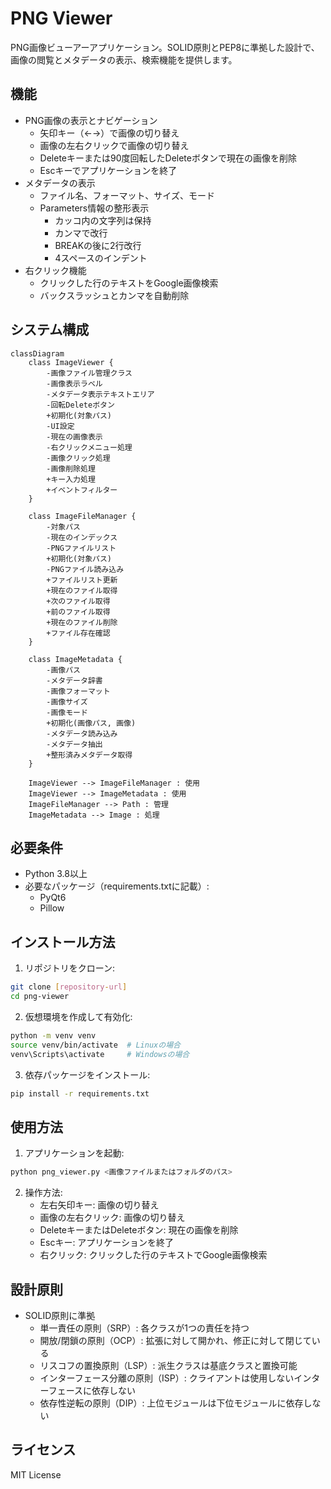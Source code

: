 # PNG Viewer

PNG画像ビューアーアプリケーション。SOLID原則とPEP8に準拠した設計で、画像の閲覧とメタデータの表示、検索機能を提供します。

## 機能

- PNG画像の表示とナビゲーション
  - 矢印キー（←→）で画像の切り替え
  - 画像の左右クリックで画像の切り替え
  - Deleteキーまたは90度回転したDeleteボタンで現在の画像を削除
  - Escキーでアプリケーションを終了
- メタデータの表示
  - ファイル名、フォーマット、サイズ、モード
  - Parameters情報の整形表示
    - カッコ内の文字列は保持
    - カンマで改行
    - BREAKの後に2行改行
    - 4スペースのインデント
- 右クリック機能
  - クリックした行のテキストをGoogle画像検索
  - バックスラッシュとカンマを自動削除

## システム構成

```mermaid
classDiagram
    class ImageViewer {
        -画像ファイル管理クラス
        -画像表示ラベル
        -メタデータ表示テキストエリア
        -回転Deleteボタン
        +初期化(対象パス)
        -UI設定
        -現在の画像表示
        -右クリックメニュー処理
        -画像クリック処理
        -画像削除処理
        +キー入力処理
        +イベントフィルター
    }

    class ImageFileManager {
        -対象パス
        -現在のインデックス
        -PNGファイルリスト
        +初期化(対象パス)
        -PNGファイル読み込み
        +ファイルリスト更新
        +現在のファイル取得
        +次のファイル取得
        +前のファイル取得
        +現在のファイル削除
        +ファイル存在確認
    }

    class ImageMetadata {
        -画像パス
        -メタデータ辞書
        -画像フォーマット
        -画像サイズ
        -画像モード
        +初期化(画像パス, 画像)
        -メタデータ読み込み
        -メタデータ抽出
        +整形済みメタデータ取得
    }

    ImageViewer --> ImageFileManager : 使用
    ImageViewer --> ImageMetadata : 使用
    ImageFileManager --> Path : 管理
    ImageMetadata --> Image : 処理
```

## 必要条件

- Python 3.8以上
- 必要なパッケージ（requirements.txtに記載）:
  - PyQt6
  - Pillow

## インストール方法

1. リポジトリをクローン:
```bash
git clone [repository-url]
cd png-viewer
```

2. 仮想環境を作成して有効化:
```bash
python -m venv venv
source venv/bin/activate  # Linuxの場合
venv\Scripts\activate     # Windowsの場合
```

3. 依存パッケージをインストール:
```bash
pip install -r requirements.txt
```

## 使用方法

1. アプリケーションを起動:
```bash
python png_viewer.py <画像ファイルまたはフォルダのパス>
```

2. 操作方法:
   - 左右矢印キー: 画像の切り替え
   - 画像の左右クリック: 画像の切り替え
   - DeleteキーまたはDeleteボタン: 現在の画像を削除
   - Escキー: アプリケーションを終了
   - 右クリック: クリックした行のテキストでGoogle画像検索

## 設計原則

- SOLID原則に準拠
  - 単一責任の原則（SRP）: 各クラスが1つの責任を持つ
  - 開放/閉鎖の原則（OCP）: 拡張に対して開かれ、修正に対して閉じている
  - リスコフの置換原則（LSP）: 派生クラスは基底クラスと置換可能
  - インターフェース分離の原則（ISP）: クライアントは使用しないインターフェースに依存しない
  - 依存性逆転の原則（DIP）: 上位モジュールは下位モジュールに依存しない

## ライセンス

MIT License 